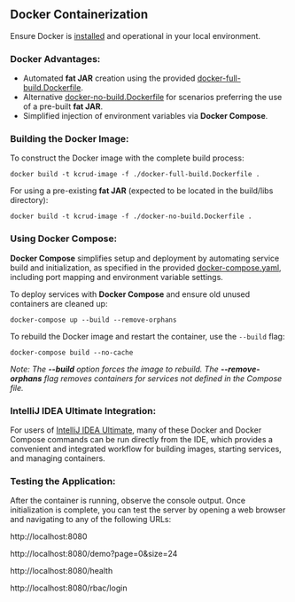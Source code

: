 ## Docker Containerization

Ensure Docker is [installed](https://www.docker.com/products/docker-desktop/) and operational in your local environment.

### Docker Advantages:

* Automated **fat JAR** creation using the provided [docker-full-build.Dockerfile](../docker-full-build.Dockerfile).
* Alternative  [docker-no-build.Dockerfile](../docker-no-build.Dockerfile) for scenarios preferring the use of a pre-built **fat JAR**.
* Simplified injection of environment variables via **Docker Compose**.

### Building the Docker Image:

To construct the Docker image with the complete build process:

```
docker build -t kcrud-image -f ./docker-full-build.Dockerfile .
```

For using a pre-existing **fat JAR** (expected to be located in the build/libs directory):

```
docker build -t kcrud-image -f ./docker-no-build.Dockerfile .
```

### Using Docker Compose:

**Docker Compose** simplifies setup and deployment by automating service build and initialization, as specified
in the provided [docker-compose.yaml](../docker-compose.yaml), including port mapping and environment variable settings.

To deploy services with **Docker Compose** and ensure old unused containers are cleaned up:

```
docker-compose up --build --remove-orphans
```

To rebuild the Docker image and restart the container, use the `--build` flag:

``` 
docker-compose build --no-cache
```

_Note: The **--build** option forces the image to rebuild.
The **--remove-orphans** flag removes containers for services not defined in the Compose file._

### IntelliJ IDEA Ultimate Integration:

For users of [IntelliJ IDEA Ultimate](https://www.jetbrains.com/products/compare/?product=idea&product=idea-ce), many of these Docker and Docker Compose commands can be run directly from the IDE,
which provides a convenient and integrated workflow for building images, starting services, and managing containers.

### Testing the Application:

After the container is running, observe the console output. Once initialization is complete, you can test the server by
opening a web browser and navigating to any of the following URLs:

http://localhost:8080

http://localhost:8080/demo?page=0&size=24

http://localhost:8080/health

http://localhost:8080/rbac/login
